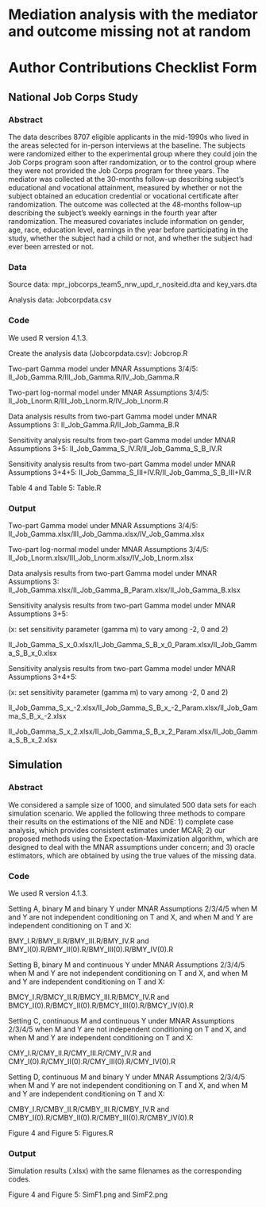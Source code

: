 # Mediation analysis with the mediator and outcome missing not at random

# Author Contributions Checklist Form

## National Job Corps Study

### Abstract 

The data describes 8707 eligible applicants in the mid-1990s who lived in the areas selected for in-person interviews at the baseline. The subjects were randomized either to the experimental group where they could join the Job Corps program soon after randomization, or to the control group where they were not provided the Job Corps program for three years. The mediator was collected at the 30-months follow-up describing subject’s educational and vocational attainment, measured by whether or not the subject obtained an education credential or vocational certificate after randomization. The outcome was collected at the 48-months follow-up describing the subject’s weekly earnings in the fourth year after randomization. The measured covariates include information on gender, age, race, education level, earnings in the year before participating in the study, whether the subject had a child or not, and whether the subject had ever been arrested or not.

### Data 

Source data: mpr_jobcorps_team5_nrw_upd_r_nositeid.dta and key_vars.dta

Analysis data: Jobcorpdata.csv


### Code

We used R version 4.1.3.

Create the analysis data (Jobcorpdata.csv): Jobcrop.R

Two-part Gamma model under MNAR Assumptions 3/4/5: II_Job_Gamma.R/III_Job_Gamma.R/IV_Job_Gamma.R 

Two-part log-normal model under MNAR Assumptions 3/4/5: II_Job_Lnorm.R/III_Job_Lnorm.R/IV_Job_Lnorm.R 

Data analysis results from two-part Gamma model under MNAR Assumptions 3: II_Job_Gamma.R/II_Job_Gamma_B.R

Sensitivity analysis results from two-part Gamma model under MNAR Assumptions 3+5: II_Job_Gamma_S_IV.R/II_Job_Gamma_S_B_IV.R

Sensitivity analysis results from two-part Gamma model under MNAR Assumptions 3+4+5: II_Job_Gamma_S_III+IV.R/II_Job_Gamma_S_B_III+IV.R

Table 4 and Table 5: Table.R

### Output

Two-part Gamma model under MNAR Assumptions 3/4/5: II_Job_Gamma.xlsx/III_Job_Gamma.xlsx/IV_Job_Gamma.xlsx

Two-part log-normal model under MNAR Assumptions 3/4/5: II_Job_Lnorm.xlsx/III_Job_Lnorm.xlsx/IV_Job_Lnorm.xlsx

Data analysis results from two-part Gamma model under MNAR Assumptions 3: II_Job_Gamma.xlsx/II_Job_Gamma_B_Param.xlsx/II_Job_Gamma_B.xlsx

Sensitivity analysis results from two-part Gamma model under MNAR Assumptions 3+5:

(x: set sensitivity parameter (gamma m) to vary among -2, 0 and 2)

II_Job_Gamma_S_x_0.xlsx/II_Job_Gamma_S_B_x_0_Param.xlsx/II_Job_Gamma_S_B_x_0.xlsx

Sensitivity analysis results from two-part Gamma model under MNAR Assumptions 3+4+5: 

(x: set sensitivity parameter (gamma m) to vary among -2, 0 and 2)

II_Job_Gamma_S_x_-2.xlsx/II_Job_Gamma_S_B_x_-2_Param.xlsx/II_Job_Gamma_S_B_x_-2.xlsx

II_Job_Gamma_S_x_2.xlsx/II_Job_Gamma_S_B_x_2_Param.xlsx/II_Job_Gamma_S_B_x_2.xlsx

## Simulation

### Abstract 

We considered a sample size of 1000, and simulated 500 data sets for each simulation scenario. We applied the following three methods to compare their results on the estimations of the NIE and NDE: 1) complete case analysis, which provides consistent estimates under
MCAR; 2) our proposed methods using the Expectation-Maximization algorithm, which are designed to deal with the MNAR assumptions under concern; and 3) oracle estimators, which are obtained by using the true values of the missing data.

### Code

We used R version 4.1.3.

Setting A, binary M and binary Y under MNAR Assumptions 2/3/4/5 when M and Y are not independent conditioning on T and X, and when M and Y are independent conditioning on T and X:

BMY_I.R/BMY_II.R/BMY_III.R/BMY_IV.R and BMY_I(0).R/BMY_II(0).R/BMY_III(0).R/BMY_IV(0).R

Setting B, binary M and continuous Y under MNAR Assumptions 2/3/4/5 when M and Y are not independent conditioning on T and X, and when M and Y are independent conditioning on T and X:

BMCY_I.R/BMCY_II.R/BMCY_III.R/BMCY_IV.R and BMCY_I(0).R/BMCY_II(0).R/BMCY_III(0).R/BMCY_IV(0).R

Setting C, continuous M and continuous Y under MNAR Assumptions 2/3/4/5 when M and Y are not independent conditioning on T and X, and when M and Y are independent conditioning on T and X:

CMY_I.R/CMY_II.R/CMY_III.R/CMY_IV.R and CMY_I(0).R/CMY_II(0).R/CMY_III(0).R/CMY_IV(0).R

Setting D, continuous M and binary Y under MNAR Assumptions 2/3/4/5 when M and Y are not independent conditioning on T and X, and when M and Y are independent conditioning on T and X:

CMBY_I.R/CMBY_II.R/CMBY_III.R/CMBY_IV.R and CMBY_I(0).R/CMBY_II(0).R/CMBY_III(0).R/CMBY_IV(0).R

Figure 4 and Figure 5: Figures.R

### Output

Simulation results (.xlsx) with the same filenames as the corresponding codes.

Figure 4 and Figure 5: SimF1.png and SimF2.png

